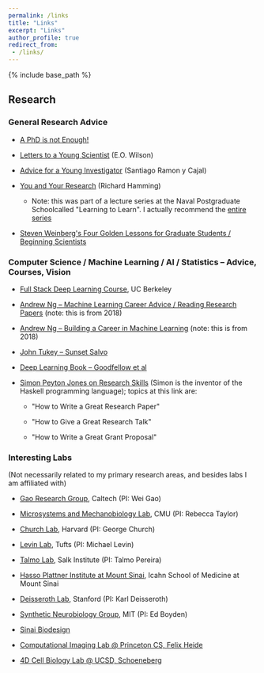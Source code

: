 ```yaml
---                                                                         
permalink: /links 
title: "Links"
excerpt: "Links"
author_profile: true
redirect_from:
 - /links/
---
```

{% include base_path %}

## Research

### General Research Advice

* [A PhD is not Enough!](http://hep.tsinghua.edu.cn/training/courses/gauge.html/advise/A%20PhD%20is%20not%20enough.pdf)

* [Letters to a Young Scientist](https://www.amazon.com/Letters-Young-Scientist-Edward-Wilson/dp/0871403773) (E.O. Wilson)

* [Advice for a Young Investigator](https://direct.mit.edu/books/book/3962/Advice-for-a-Young-Investigator) (Santiago Ramon y Cajal)

* [You and Your Research](https://www.cs.virginia.edu/~robins/YouAndYourResearch.html) (Richard Hamming)

  * Note: this was part of a lecture series at the Naval Postgraduate Schoolcalled "Learning to Learn". I actually recommend the [entire series](https://youtube.com/playlist?list=PL2FF649D0C4407B30)

* [Steven Weinberg's Four Golden Lessons for Graduate Students / Beginning Scientists](https://www.nature.com/articles/426389a)

### Computer Science / Machine Learning / AI / Statistics – Advice, Courses, Vision

* [Full Stack Deep Learning Course](https://fullstackdeeplearning.com), UC Berkeley

* [Andrew Ng – Machine Learning Career Advice / Reading Research Papers](https://www.youtube.com/watch?v=733m6qBH-jI) (note: this is from 2018)

* [Andrew Ng – Building a Career in Machine Learning](https://www.youtube.com/watch?v=4kiHsIaK9_w) (note: this is from 2018)

* [John Tukey – Sunset Salvo](http://www-stat.wharton.upenn.edu/~steele/HoldingPen/SunsetSalvo.pdf)

* [Deep Learning Book – Goodfellow et al](https://www.deeplearningbook.org)

* [Simon Peyton Jones on Research Skills](https://simon.peytonjones.org/great-research-paper/) (Simon is the inventor of the Haskell programming language); topics at this link are:

  * "How to Write a Great Research Paper"

  * "How to Give a Great Research Talk"

  * "How to Write a Great Grant Proposal"

### Interesting Labs

(Not necessarily related to my primary research areas, and besides labs I am affiliated with)

* [Gao Research Group](http://www.gao.caltech.edu), Caltech (PI: Wei Gao)

* [Microsystems and Mechanobiology Lab](https://www.andrew.cmu.edu/user/bex/), CMU (PI: Rebecca Taylor)

* [Church Lab](https://arep.med.harvard.edu), Harvard (PI: George Church)

* [Levin Lab](https://ase.tufts.edu/biology/labs/levin/), Tufts (PI: Michael Levin)

* [Talmo Lab](https://talmolab.org), Salk Institute (PI: Talmo Pereira)

* [Hasso Plattner Institute at Mount Sinai](https://www.hpims.org), Icahn School of Medicine at Mount Sinai

* [Deisseroth Lab](https://web.stanford.edu/group/dlab/), Stanford (PI: Karl Deisseroth)

* [Synthetic Neurobiology Group](http://syntheticneurobiology.org), MIT (PI: Ed Boyden)

* [Sinai Biodesign](https://www.sinaibio.design)

* [Computational Imaging Lab @ Princeton CS, Felix Heide](https://light.princeton.edu)

* [4D Cell Biology Lab @ UCSD, Schoeneberg](https://www.schoeneberglab.org)

